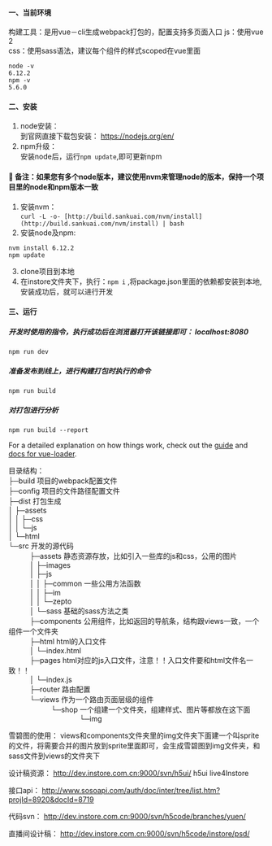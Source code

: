 #### 一、当前环境  
构建工具：是用vue－cli生成webpack打包的，配置支持多页面入口
js：使用vue 2  
css：使用sass语法，建议每个组件的样式scoped在vue里面    
```
node -v 
6.12.2
npm -v 
5.6.0
```
#### 二、安装  
1. node安装：  
到官网直接下载包安装： https://nodejs.org/en/
2. npm升级：  
安装node后，运行```npm update```,即可更新npm


#### :wave: 备注：如果您有多个node版本，建议使用nvm来管理node的版本，保持一个项目里的node和npm版本一致
1. 安装nvm：  
```curl -L -o- [http://build.sankuai.com/nvm/install](http://build.sankuai.com/nvm/install) | bash```
2. 安装node及npm:
```
nvm install 6.12.2
npm update
```

3. clone项目到本地  
4. 在instore文件夹下，执行：```npm i``` ,将package.json里面的依赖都安装到本地,安装成功后，就可以进行开发

#### 三、运行  

##### 开发时使用的指令，执行成功后在浏览器打开该链接即可： localhost:8080
```npm run dev```

##### 准备发布到线上，进行构建打包时执行的命令
```npm run build```

##### 对打包进行分析
```npm run build --report```

For a detailed explanation on how things work, check out the [guide](http://vuejs-templates.github.io/webpack/) and [docs for vue-loader](http://vuejs.github.io/vue-loader).





目录结构：  
├─build        项目的webpack配置文件 <br>
├─config        项目的文件路径配置文件<br>
├─dist        打包生成<br>
│  ├─assets  <br>
│  │  ├─css  <br>
│  │  └─js  <br>
│  └─html  <br>
└─src        开发的源代码<br>
&emsp;&emsp;&emsp;├─assets        静态资源存放，比如引入一些库的js和css，公用的图片<br>
&emsp;&emsp;&emsp;│  ├─images  <br>
&emsp;&emsp;&emsp;│  ├─js  <br>
&emsp;&emsp;&emsp;│  │  ├─common        一些公用方法函数<br>
&emsp;&emsp;&emsp;│  │  ├─im  <br>
&emsp;&emsp;&emsp;│  │  └─zepto  <br>
&emsp;&emsp;&emsp;│  └─sass        基础的sass方法之类<br>
&emsp;&emsp;&emsp;├─components        公用组件，比如返回的导航条，结构跟views一致，一个组件一个文件夹<br>
&emsp;&emsp;&emsp;├─html        html的入口文件<br>
&emsp;&emsp;&emsp;│   └─index.html<br>
&emsp;&emsp;&emsp;├─pages        html对应的js入口文件，注意！！入口文件要和html文件名一致！！<br>
&emsp;&emsp;&emsp;│   └─index.js<br>
&emsp;&emsp;&emsp;├─router        路由配置<br>
&emsp;&emsp;&emsp;└─views       作为一个路由页面层级的组件<br>
&emsp;&emsp;&emsp;&emsp;&emsp;&emsp;└─shop        一个组建一个文件夹，组建样式、图片等都放在这下面<br>
&emsp;&emsp;&emsp;&emsp;&emsp;&emsp;&emsp;&emsp;&emsp;&emsp;└─img<br>

雪碧图的使用：
views和components文件夹里的img文件夹下面建一个叫sprite的文件，将需要合并的图片放到sprite里面即可，会生成雪碧图到img文件夹，和sass文件到views的文件夹下

设计稿资源：
http://dev.instore.com.cn:9000/svn/h5ui/
h5ui
live4Instore

接口api：
http://www.sosoapi.com/auth/doc/inter/tree/list.htm?projId=8920&docId=8719

代码svn：
http://dev.instore.com.cn:9000/svn/h5code/branches/yuen/

直播间设计稿：
http://dev.instore.com.cn:9000/svn/h5code/instore/psd/